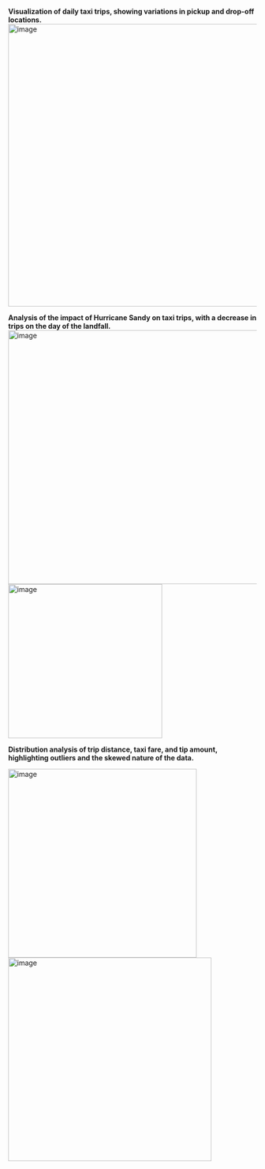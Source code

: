**Visualization of daily taxi trips, showing variations in pickup and drop-off locations.**
<img width="572" alt="image" src="https://github.com/fafifah/MyProjects/assets/136669312/b9c57750-1c2a-4326-9773-c5241af246c6">

**Analysis of the impact of Hurricane Sandy on taxi trips, with a decrease in trips on the day of the landfall.**
<img width="514" alt="image" src="https://github.com/fafifah/MyProjects/assets/136669312/04f504c2-f834-4ef2-aa59-85c3d545b530">
<img width="312" alt="image" src="https://github.com/fafifah/MyProjects/assets/136669312/5d471ac8-ed79-4371-ac44-edab8d84c636">

**Distribution analysis of trip distance, taxi fare, and tip amount, highlighting outliers and the skewed nature of the data.**

<img width="382" alt="image" src="https://github.com/fafifah/MyProjects/assets/136669312/4e7803eb-2599-4741-a2f6-9c94ef8ec291">
<img width="412" alt="image" src="https://github.com/fafifah/MyProjects/assets/136669312/72592a41-ae3d-4c38-a717-ca6a8f3234c3">













